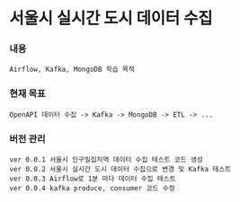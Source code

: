 # 서울시 실시간 도시 데이터 수집 

### 내용
    Airflow, Kafka, MongoDB 학습 목적

### 현재 목표
    OpenAPI 데이터 수집 -> Kafka -> MongoDB -> ETL -> ... 

### 버전 관리
    ver 0.0.1 서울시 인구밀집지역 데이터 수집 테스트 코드 생성
    ver 0.0.2 서울시 실시간 도시 데이터 수집으로 변경 및 Kafka 테스트
    ver 0.0.3 Airflow로 1분 마다 데이터 수집 테스트
    ver 0.0.4 kafka produce, consumer 코드 수정